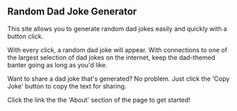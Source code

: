 ## Random Dad Joke Generator

This site allows you to generate random dad jokes easily and quickly with a button click.

With every click, a random dad joke will appear. With connections to one of the largest selection of dad jokes on the internet, keep the dad-themed banter going as long as you'd like.

Want to share a dad joke that's generated? No problem. Just click the 'Copy Joke' button to copy the text for sharing.

Click the link the the 'About' section of the page to get started!
